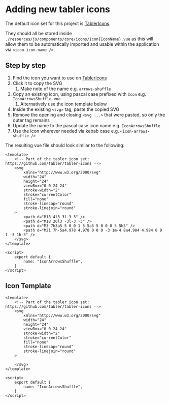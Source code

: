 # Adding new tabler icons

The default icon set for this project is [TablerIcons](https://tablericons.com). 

They should all be stored inside `./resources/js/components/core/icons/Icon{IconName}.vue` 
as this will allow them to be automatically imported and usable within the application via `<icon-icon-name />`.

## Step by step

1. Find the icon you want to use on [TablerIcons](https://tablericons.com)
2. Click it to copy the SVG
   1. Make note of the name e.g. `arrows-shuffle` 
3. Copy an existing icon, using pascal case prefixed with `Icon` e.g. `IconArrowsShuffle.vue`
   1. Alternatively use the icon template below
4. Inside the existing `<svg>` tag, paste the copied SVG
5. Remove the opening and closing `<svg ...>` that were pasted, so only the outer tag remains
6. Update the name to the pascal case icon name e.g. `IconArrowsShuffle`
7. Use the icon wherever needed via kebab case e.g. `<icon-arrows-shuffle />`

The resulting vue file should look similar to the following:
```vue
<template>
    <!-- Part of the tabler icon set: https://github.com/tabler/tabler-icons -->
    <svg
        xmlns="http://www.w3.org/2000/svg"
        width="24"
        height="24"
        viewBox="0 0 24 24"
        stroke-width="2"
        stroke="currentColor"
        fill="none"
        stroke-linecap="round"
        stroke-linejoin="round"
    >
        <path d="M18 4l3 3l-3 3" />
        <path d="M18 20l3 -3l-3 -3" />
        <path d="M3 7h3a5 5 0 0 1 5 5a5 5 0 0 0 5 5h5" />
        <path d="M21 7h-5a4.978 4.978 0 0 0 -3 1m-4 8a4.984 4.984 0 0 1 -3 1h-3" />
    </svg>
</template>

<script>
    export default {
        name: "IconArrowsShuffle",
    }
</script>
```

## Icon Template
```vue
<template>
    <!-- Part of the tabler icon set: https://github.com/tabler/tabler-icons -->
    <svg
        xmlns="http://www.w3.org/2000/svg"
        width="24"
        height="24"
        viewBox="0 0 24 24"
        stroke-width="2"
        stroke="currentColor"
        fill="none"
        stroke-linecap="round"
        stroke-linejoin="round"
    >
        
    </svg>
</template>

<script>
    export default {
        name: "IconArrowsShuffle",
    }
</script>
```
